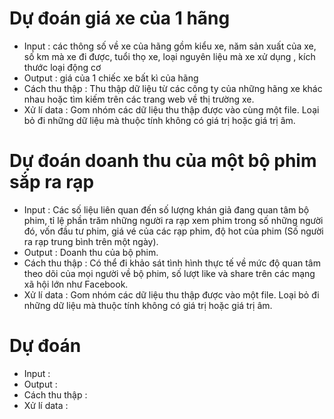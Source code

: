 # Dự đoán giá xe của 1 hãng
  * Input : các thông số về xe của hãng gồm kiểu xe, năm sản xuất của xe, số km mà xe đi được, tuổi thọ xe, loại nguyên liệu mà xe xử dụng , kích thước loại động cơ
  * Output : giá của 1 chiếc xe bất kì của hãng 
  * Cách thu thập : Thu thập dữ liệu từ các công ty của những hãng xe khác nhau hoặc tìm kiếm trên các trang web về thị trường xe.
  * Xử lí data : Gom nhóm các dữ liệu thu thập được vào cùng một file. Loại bỏ đi những dữ liệu mà thuộc tính không có giá trị hoặc giá trị âm.
# Dự đoán doanh thu của một bộ phim sắp ra rạp
  * Input : Các số liệu liên quan đến số lượng khán giả đang quan tâm bộ phim, tỉ lệ phần trăm những người ra rạp xem phim trong số những người đó, vốn đầu tư phim, giá vé của các rạp phim, độ hot của phim (Số người ra rạp trung bình trên một ngày).
  * Output : Doanh thu của bộ phim.
  * Cách thu thập : Có thể đi khảo sát tình hình thực tế về mức độ quan tâm theo dõi của mọi người về bộ phim, số lượt like và share trên các mạng xã hội lớn như Facebook.
  * Xử lí data : Gom nhóm các dữ liệu thu thập được vào một file. Loại bỏ đi những dữ liệu mà thuộc tính không có giá trị hoặc giá trị âm.
# Dự đoán
  * Input : 
  * Output :
  * Cách thu thập :
  * Xử lí data : 
  
